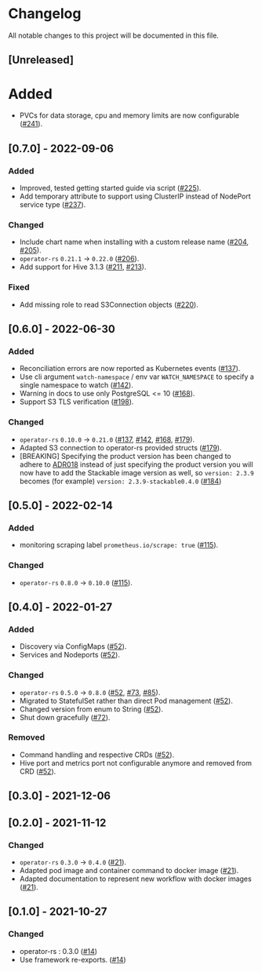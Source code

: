 # Changelog

All notable changes to this project will be documented in this file.

## [Unreleased]

# Added

- PVCs for data storage, cpu and memory limits are now configurable ([#241]).

[#241]: https://github.com/stackabletech/hive-operator/pull/241

## [0.7.0] - 2022-09-06

### Added

- Improved, tested getting started guide via script ([#225]).
- Add temporary attribute to support using ClusterIP instead of NodePort service type ([#237]).

### Changed

- Include chart name when installing with a custom release name ([#204], [#205]).
- `operator-rs` `0.21.1` -> `0.22.0` ([#206]).
- Add support for Hive 3.1.3 ([#211], [#213]).

### Fixed

- Add missing role to read S3Connection objects ([#220]).

[#204]: https://github.com/stackabletech/hive-operator/pull/204
[#205]: https://github.com/stackabletech/hive-operator/pull/205
[#206]: https://github.com/stackabletech/hive-operator/pull/206
[#211]: https://github.com/stackabletech/hive-operator/pull/211
[#213]: https://github.com/stackabletech/hive-operator/pull/213
[#220]: https://github.com/stackabletech/hive-operator/pull/220
[#225]: https://github.com/stackabletech/hive-operator/pull/225
[#237]: https://github.com/stackabletech/hive-operator/pull/237

## [0.6.0] - 2022-06-30

### Added

- Reconciliation errors are now reported as Kubernetes events ([#137]).
- Use cli argument `watch-namespace` / env var `WATCH_NAMESPACE` to specify
  a single namespace to watch ([#142]).
- Warning in docs to use only PostgreSQL <= 10 ([#168]).
- Support S3 TLS verification ([#198]).

### Changed

- `operator-rs` `0.10.0` -> `0.21.0` ([#137], [#142], [#168], [#179]).
- Adapted S3 connection to operator-rs provided structs ([#179]).
- [BREAKING] Specifying the product version has been changed to adhere to [ADR018](https://docs.stackable.tech/home/contributor/adr/ADR018-product_image_versioning.html) instead of just specifying the product version you will now have to add the Stackable image version as well, so `version: 2.3.9` becomes (for example) `version: 2.3.9-stackable0.4.0` ([#184])

[#137]: https://github.com/stackabletech/hive-operator/pull/137
[#142]: https://github.com/stackabletech/hive-operator/pull/142
[#168]: https://github.com/stackabletech/hive-operator/pull/168
[#179]: https://github.com/stackabletech/hive-operator/pull/179
[#184]: https://github.com/stackabletech/hive-operator/pull/184
[#198]: https://github.com/stackabletech/hive-operator/pull/198

## [0.5.0] - 2022-02-14

### Added

- monitoring scraping label `prometheus.io/scrape: true` ([#115]).

### Changed

- `operator-rs` `0.8.0` → `0.10.0` ([#115]).

[#115]: https://github.com/stackabletech/hive-operator/pull/115

## [0.4.0] - 2022-01-27

### Added

- Discovery via ConfigMaps ([#52]).
- Services and Nodeports ([#52]).

### Changed

- `operator-rs` `0.5.0` → `0.8.0` ([#52], [#73], [#85]).
- Migrated to StatefulSet rather than direct Pod management ([#52]).
- Changed version from enum to String ([#52]).
- Shut down gracefully ([#72]).

### Removed

- Command handling and respective CRDs ([#52]).
- Hive port and metrics port not configurable anymore and removed from CRD ([#52]).

[#52]: https://github.com/stackabletech/hive-operator/pull/52
[#72]: https://github.com/stackabletech/hive-operator/pull/72
[#73]: https://github.com/stackabletech/hive-operator/pull/73
[#85]: https://github.com/stackabletech/hive-operator/pull/85

## [0.3.0] - 2021-12-06

## [0.2.0] - 2021-11-12

### Changed

- `operator-rs` `0.3.0` → `0.4.0` ([#21]).
- Adapted pod image and container command to docker image ([#21]).
- Adapted documentation to represent new workflow with docker images ([#21]).

[#21]: https://github.com/stackabletech/hive-operator/pull/21

## [0.1.0] - 2021-10-27

### Changed

- operator-rs : 0.3.0 ([#14])
- Use framework re-exports. ([#14])

[#14]: https://github.com/stackabletech/hive-operator/pull/14
